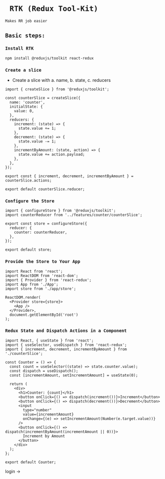 # ` RTK (Redux Tool-Kit)`

`Makes RR job easier`

## `Basic steps: `

### `Install RTK`

```
npm install @reduxjs/toolkit react-redux
```

### `Create a slice `

- Create a slice with a. name, b. state, c. reducers

```
import { createSlice } from '@reduxjs/toolkit';

const counterSlice = createSlice({
  name: 'counter',
  initialState: {
    value: 0,
  },
  reducers: {
    increment: (state) => {
      state.value += 1;
    },
    decrement: (state) => {
      state.value -= 1;
    },
    incrementByAmount: (state, action) => {
      state.value += action.payload;
    },
  },
});

export const { increment, decrement, incrementByAmount } = counterSlice.actions;

export default counterSlice.reducer;
```

### `Configure the Store`

```
import { configureStore } from '@reduxjs/toolkit';
import counterReducer from '../features/counter/counterSlice';

export const store = configureStore({
  reducer: {
    counter: counterReducer,
  },
});

export default store;
```

### `Provide the Store to Your App`

```
import React from 'react';
import ReactDOM from 'react-dom';
import { Provider } from 'react-redux';
import App from './App';
import store from './app/store';

ReactDOM.render(
  <Provider store={store}>
    <App />
  </Provider>,
  document.getElementById('root')
);
```

### `Redux State and Dispatch Actions in a Component`

```
import React, { useState } from 'react';
import { useSelector, useDispatch } from 'react-redux';
import { increment, decrement, incrementByAmount } from './counterSlice';

const Counter = () => {
  const count = useSelector((state) => state.counter.value);
  const dispatch = useDispatch();
  const [incrementAmount, setIncrementAmount] = useState(0);

  return (
    <div>
      <h1>Counter: {count}</h1>
      <button onClick={() => dispatch(increment())}>Increment</button>
      <button onClick={() => dispatch(decrement())}>Decrement</button>
      <input
        type="number"
        value={incrementAmount}
        onChange={(e) => setIncrementAmount(Number(e.target.value))}
      />
      <button onClick={() => dispatch(incrementByAmount(incrementAmount || 0))}>
        Increment by Amount
      </button>
    </div>
  );
};

export default Counter;
```

login ->

